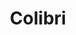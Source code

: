 ---
title: Colibri
entity: "IUT de Haguenau"
description: Apprendre pour transmettre, l'objectif ultime de Colibri, la
  nouvelle plateforme d'apprentissage innovante
image: /images/projects/colibri/caption.png
url: "https://colibri.unistra.fr"
type: experience
categories:
  - Learning
  - Code
  - Education
technologies:
  - PHP
  - JavaScript
  - HTML
  - CSS
---